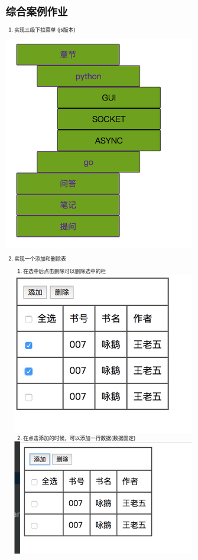 # 综合案例作业

1. 实现三级下拉菜单 (js版本)

<img src="./3案例分析作业图片/homework3.png">

2. 实现一个添加和删除表

	1. 在选中后点击删除可以删除选中的栏
	
	<img src="./3案例分析作业图片/add_del1.png">

	2. 在点击添加的时候，可以添加一行数据(数据固定)
	
	<img src="./3案例分析作业图片/add_del2.png">